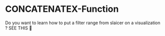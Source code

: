 # CONCATENATEX-Function
Do you want to learn how to put a filter range from slaicer on a visualization ? SEE THIS 🚀
